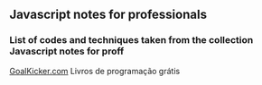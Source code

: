 ## Javascript notes for professionals
### List of codes and techniques taken from the collection Javascript notes for proff

[GoalKicker.com](https://books.goalkicker.com)
Livros de programação grátis
# 
